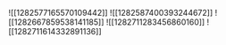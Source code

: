 ![[1282577165570109442]]
![[1282587400393244672]]
![[1282667859538141185]]
![[1282711283456860160]]
![[1282711614332891136]]
